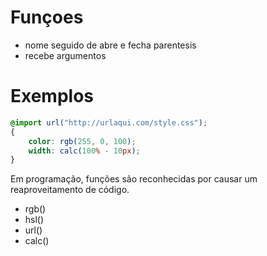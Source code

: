 # Funçoes

* nome seguido de abre e fecha parentesis
* recebe argumentos

# Exemplos

```css
@import url("http://urlaqui.com/style.css");
{
    color: rgb(255, 0, 100);
    width: calc(100% - 10px);
}

```

Em programação, funções são reconhecidas por causar um reaproveitamento de código.

* rgb()
* hsl()
* url()
* calc()